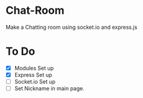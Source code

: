 # Chat-Room

Make a Chatting room using socket.io and express.js

# To Do

- [x] Modules Set up
- [x] Express Set up
- [ ] Socket.io Set up
- [ ] Set Nickname in main page.

